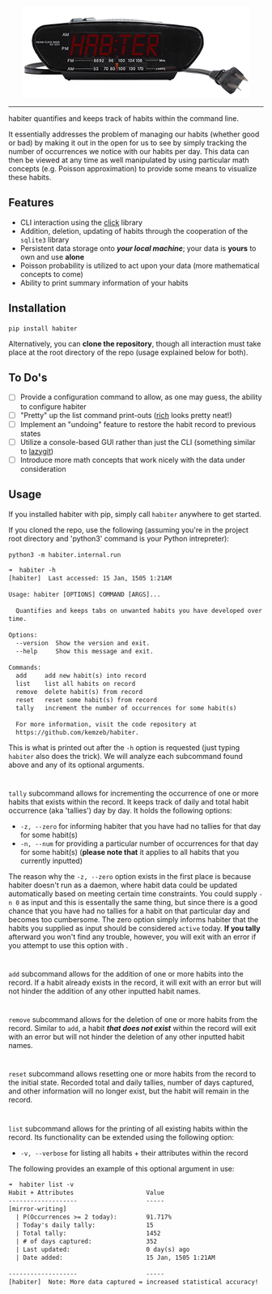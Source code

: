 <p align="center">
<img src="https://raw.githubusercontent.com/kemzeb/habiter/main/docs/img/habiter.gif" height = 180 width = 450>
</p>

---

habiter quantifies and keeps track of habits within the command line.

It essentially addresses the problem of managing our habits (whether good or bad) by making it out in the open for us to see by simply tracking the number of occurrences we notice with our habits per day. This data can then be viewed at any time as well manipulated by using particular math concepts (e.g. Poisson approximation) to provide some means to visualize these habits.

## Features

- CLI interaction using the [click](https://github.com/pallets/click) library
- Addition, deletion, updating of habits through the cooperation of the `sqlite3` library
- Persistent data storage onto ***your local machine***; your data is **yours** to own and use **alone**
- Poisson probability is utilized to act upon your data (more mathematical concepts to come)
- Ability to print summary information of your habits

## Installation

`pip install habiter`

Alternatively, you can **clone the repository**, though all interaction must take place at the root directory of the repo (usage explained below for both).

## To Do's

- [ ] Provide a configuration command to allow, as one may guess, the ability to configure habiter
- [ ] "Pretty" up the list command print-outs ([rich](https://github.com/Textualize/rich) looks pretty neat!)
- [ ] Implement an "undoing" feature to restore the habit record to previous states
- [ ] Utilize a console-based GUI rather than just the CLI (something similar to [lazygit](https://github.com/jesseduffield/lazygit))
- [ ] Introduce more math concepts that work nicely with the data under consideration

## Usage

If you installed habiter with pip, simply call `habiter` anywhere to get started.

If you cloned the repo, use the following (assuming you're in the project root directory and 'python3' command is your Python intrepreter):

`python3 -m habiter.internal.run`

```
➜  habiter -h
[habiter]  Last accessed: 15 Jan, 1505 1:21AM

Usage: habiter [OPTIONS] COMMAND [ARGS]...

  Quantifies and keeps tabs on unwanted habits you have developed over time.

Options:
  --version  Show the version and exit.
  --help     Show this message and exit.

Commands:
  add     add new habit(s) into record
  list    list all habits on record
  remove  delete habit(s) from record
  reset   reset some habit(s) from record
  tally   increment the number of occurrences for some habit(s)

  For more information, visit the code repository at
  https://github.com/kemzeb/habiter.
```

This is what is printed out after the `-h` option is requested (just typing `habiter` also does the trick). We will analyze each subcommand found above and any of its optional arguments.

#

`tally` subcommand allows for incrementing the occurrence of one or more habits that exists within the record. It keeps track of daily and total habit occurrence (aka 'tallies') day by day. It holds the following options:

- `-z, --zero` for informing habiter that you have had no tallies for that day for some habit(s)
- `-n, --num` for providing a particular number of occurrences for that day for some habit(s) (**please note that** it applies to all habits that you currently inputted)

The reason why the `-z, --zero` option exists in the first place is because habiter doesn't run as a daemon, where habit data could be updated automatically based on meeting certain time constraints. You could supply `-n 0` as input and this is essentally the same thing, but since there is a good chance that you have had no tallies for a habit on that particular day and becomes too cumbersome. The zero option simply informs habiter that the habits you supplied as input should be considered `active` today. **If you tally** afterward you won't find any trouble, however, you will exit with an error if you attempt to use this option with .

#

`add` subcommand allows for the addition of one or more habits into the record. If a habit already exists in the record, it will exit with an error but will not hinder the addition of any other inputted habit names.

#

`remove` subcommand allows for the deletion of one or more habits from the record. Similar to `add`, a habit ***that does not exist*** within the record will exit with an error but will not hinder the deletion of any other inputted habit names.

#

`reset` subcommand allows resetting one or more habits from the record to the initial state. Recorded total and daily tallies, number of days captured, and other information will no longer exist, but the habit will remain in the record.

#

`list` subcommand allows for the printing of all existing habits within the record. Its functionality can be extended using the following option:

- `-v, --verbose` for listing all habits + their attributes within the record

The following provides an example of this optional argument in use:

```
➜  habiter list -v
Habit + Attributes                    Value
-------------------                   -----
[mirror-writing]
  | P(Occurrences >= 2 today):        91.717%
  | Today's daily tally:              15
  | Total tally:                      1452
  | # of days captured:               352
  | Last updated:                     0 day(s) ago
  | Date added:                       15 Jan, 1505 1:21AM

-------------------                   -----
[habiter]  Note: More data captured = increased statistical accuracy!
```
